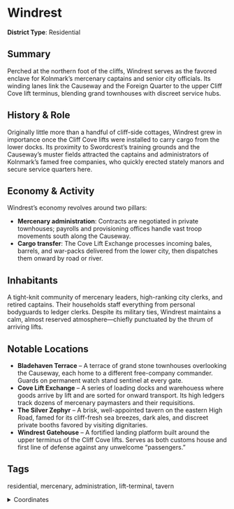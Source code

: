 # Windrest

**District Type**: Residential

## Summary

Perched at the northern foot of the cliffs, Windrest serves as the favored enclave for Kolnmark’s mercenary captains and senior city officials. Its winding lanes link the Causeway and the Foreign Quarter to the upper Cliff Cove lift terminus, blending grand townhouses with discreet service hubs.

## History & Role

Originally little more than a handful of cliff-side cottages, Windrest grew in importance once the Cliff Cove lifts were installed to carry cargo from the lower docks. Its proximity to Swordcrest’s training grounds and the Causeway’s muster fields attracted the captains and administrators of Kolnmark’s famed free companies, who quickly erected stately manors and secure service quarters here.

## Economy & Activity

Windrest’s economy revolves around two pillars:  
- **Mercenary administration**: Contracts are negotiated in private townhouses; payrolls and provisioning offices handle vast troop movements south along the Causeway.  
- **Cargo transfer**: The Cove Lift Exchange processes incoming bales, barrels, and war-packs delivered from the lower city, then dispatches them onward by road or river.

## Inhabitants

A tight-knit community of mercenary leaders, high-ranking city clerks, and retired captains. Their households staff everything from personal bodyguards to ledger clerks. Despite its military ties, Windrest maintains a calm, almost reserved atmosphere—chiefly punctuated by the thrum of arriving lifts.

## Notable Locations

- **Bladehaven Terrace** – A terrace of grand stone townhouses overlooking the Causeway, each home to a different free-company commander. Guards on permanent watch stand sentinel at every gate.  
- **Cove Lift Exchange** – A series of loading docks and warehouess where goods arrive by lift and are sorted for onward transport. Its high ledgers track dozens of mercenary paymasters and their requisitions.  
- **The Silver Zephyr** – A brisk, well-appointed tavern on the eastern High Road, famed for its cliff-fresh sea breezes, dark ales, and discreet private booths favored by visiting dignitaries.  
- **Windrest Gatehouse** – A fortified landing platform built around the upper terminus of the Cliff Cove lifts. Serves as both customs house and first line of defense against any unwelcome “passengers.”

## Tags

residential, mercenary, administration, lift-terminal, tavern


<details>
<summary>Coordinates</summary>

- [6398,1972]
- [6554,2186]
- [6638,2228]
- [6682,2244]
- [6722,2278]
- [6706,2302]
- [6968,2582]
- [6956,2606]
- [7026,2686]
- [7006,2716]
- [7036,2742]
- [7330,2482]
- [7334,2416]
- [7360,2364]
- [7414,2312]
- [7420,1820]
- [7196,1804]
- [7166,1760]
- [7104,1790]
- [7036,1752]
- [7014,1774]
- [6916,1844]
- [6922,1876]
- [6872,1948]
- [6826,1960]
- [6792,1954]
- [6784,1978]
- [6746,1990]
- [6726,1978]
- [6714,2000]
- [6648,2018]
- [6590,1982]
- [6550,2000]
- [6428,1946]

</details>
